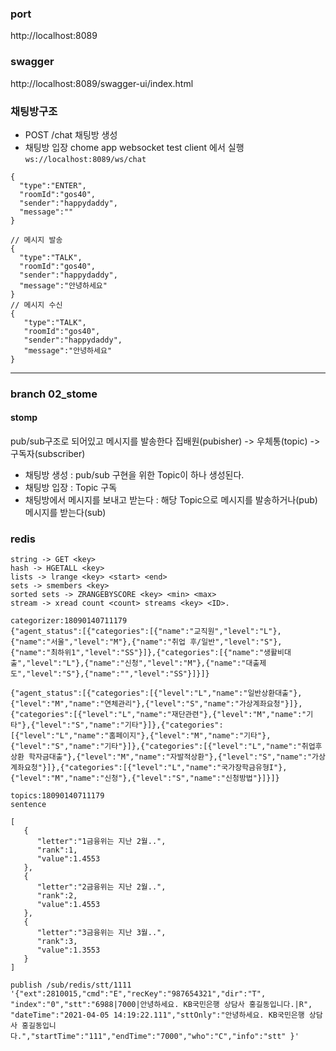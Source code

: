 ### port
http://localhost:8089

### swagger
http://localhost:8089/swagger-ui/index.html

### 채팅방구조

- POST /chat 채팅방 생성
- 채팅방 입장 chome app websocket test client 에서 실행
`ws://localhost:8089/ws/chat`
```
{
  "type":"ENTER",
  "roomId":"gos40",
  "sender":"happydaddy",
  "message":""
}
```

```
// 메시지 발송
{
  "type":"TALK",
  "roomId":"gos40",
  "sender":"happydaddy",
  "message":"안녕하세요"
}
// 메시지 수신
{
   "type":"TALK",
   "roomId":"gos40",
   "sender":"happydaddy",
   "message":"안녕하세요"
}
```
---
### branch 02_stome

#### stomp
pub/sub구조로 되어있고 메시지를 발송한다 집배원(pubisher) -> 우체통(topic) -> 구독자(subscriber)
- 채팅방 생성 : pub/sub 구현을 위한 Topic이 하나 생성된다.
- 채팅방 입장 : Topic 구독
- 채팅방에서 메시지를 보내고 받는다 : 해당 Topic으로 메시지를 발송하거나(pub) 메시지를 받는다(sub)

### redis
```
string -> GET <key>
hash -> HGETALL <key>
lists -> lrange <key> <start> <end>
sets -> smembers <key>
sorted sets -> ZRANGEBYSCORE <key> <min> <max>
stream -> xread count <count> streams <key> <ID>.
```



```
categorizer:18090140711179
{"agent_status":[{"categories":[{"name":"교직원","level":"L"},{"name":"서울","level":"M"},{"name":"취업 후/일반","level":"S"},{"name":"최하위1","level":"SS"}]},{"categories":[{"name":"생활비대출","level":"L"},{"name":"신청","level":"M"},{"name":"대출제도","level":"S"},{"name":"","level":"SS"}]}]}

{"agent_status":[{"categories":[{"level":"L","name":"일반상환대출"},{"level":"M","name":"연체관리"},{"level":"S","name":"가상계좌요청"}]},{"categories":[{"level":"L","name":"재단관련"},{"level":"M","name":"기타"},{"level":"S","name":"기타"}]},{"categories":[{"level":"L","name":"홈페이지"},{"level":"M","name":"기타"},{"level":"S","name":"기타"}]},{"categories":[{"level":"L","name":"취업후 상환 학자금대출"},{"level":"M","name":"자발적상환"},{"level":"S","name":"가상계좌요청"}]},{"categories":[{"level":"L","name":"국가장학금유형I"},{"level":"M","name":"신청"},{"level":"S","name":"신청방법"}]}]}
```

```
topics:18090140711179
sentence

[
   {
      "letter":"1금융위는 지난 2월..",
      "rank":1,
      "value":1.4553
   },
   {
      "letter":"2금융위는 지난 2월..",
      "rank":2,
      "value":1.4553
   },
   {
      "letter":"3금융위는 지난 3월..",
      "rank":3,
      "value":1.3553
   }
]

publish /sub/redis/stt/1111 '{"ext":2810015,"cmd":"E","recKey":"987654321","dir":"T",  "index":"0","stt":"6988|7000|안녕하세요. KB국민은행 상담사 홍길동입니다.|R",  "dateTime":"2021-04-05 14:19:22.111","sttOnly":"안녕하세요. KB국민은행 상담사 홍길동입니다.","startTime":"111","endTime":"7000","who":"C","info":"stt" }'
```